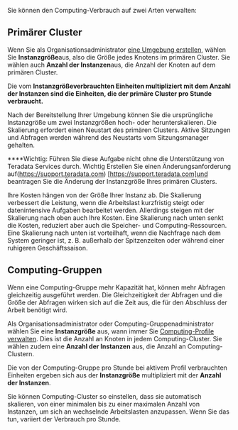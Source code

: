 Sie können den Computing-Verbrauch auf zwei Arten verwalten:

## Primärer Cluster


Wenn Sie als Organisationsadministrator [eine Umgebung erstellen](qiv1640281527006.md), wählen Sie **Instanzgröße**aus, also die Größe jedes Knotens im primären Cluster. Sie wählen auch **Anzahl der Instanzen**aus, die Anzahl der Knoten auf dem primären Cluster.

Die vom **Instanzgrößeverbrauchten Einheiten multipliziert mit dem **Anzahl der Instanzen** sind die Einheiten, die der primäre Cluster pro Stunde verbraucht.**

Nach der Bereitstellung Ihrer Umgebung können Sie die ursprüngliche Instanzgröße um zwei Instanzgrößen hoch- oder herunterskalieren. Die Skalierung erfordert einen Neustart des primären Clusters. Aktive Sitzungen und Abfragen werden während des Neustarts vom Sitzungsmanager gehalten.

****Wichtig: Führen Sie diese Aufgabe nicht ohne die Unterstützung von Teradata Services durch. Wichtig Erstellen Sie einen Änderungsanforderung auf(https://support.teradata.com) [https://support.teradata.com]und beantragen Sie die Änderung der Instanzgröße Ihres primären Clusters.

Ihre Kosten hängen von der Größe Ihrer Instanz ab. Die Skalierung verbessert die Leistung, wenn die Arbeitslast kurzfristig steigt oder datenintensive Aufgaben bearbeitet werden. Allerdings steigen mit der Skalierung nach oben auch Ihre Kosten. Eine Skalierung nach unten senkt die Kosten, reduziert aber auch die Speicher- und Computing-Ressourcen. Eine Skalierung nach unten ist vorteilhaft, wenn die Nachfrage nach dem System geringer ist, z. B. außerhalb der Spitzenzeiten oder während einer ruhigeren Geschäftssaison.

## Computing-Gruppen


Wenn eine Computing-Gruppe mehr Kapazität hat, können mehr Abfragen gleichzeitig ausgeführt werden. Die Gleichzeitigkeit der Abfragen und die Größe der Abfragen wirken sich auf die Zeit aus, die für den Abschluss der Arbeit benötigt wird.

Als Organisationsadministrator oder Computing-Gruppenadministrator wählen Sie eine **Instanzgröße** aus, wann immer Sie [Computing-Profile verwalten](dvl1640281718303.md). Dies ist die Anzahl an Knoten in jedem Computing-Cluster. Sie wählen zudem eine **Anzahl der Instanzen** aus, die Anzahl an Computing-Clustern.

Die von der Computing-Gruppe pro Stunde bei aktivem Profil verbrauchten Einheiten ergeben sich aus der **Instanzgröße** multipliziert mit der **Anzahl der Instanzen**.

Sie können Computing-Cluster so einstellen, dass sie automatisch skalieren, von einer minimalen bis zu einer maximalen Anzahl von Instanzen, um sich an wechselnde Arbeitslasten anzupassen. Wenn Sie das tun, variiert der Verbrauch pro Stunde.

